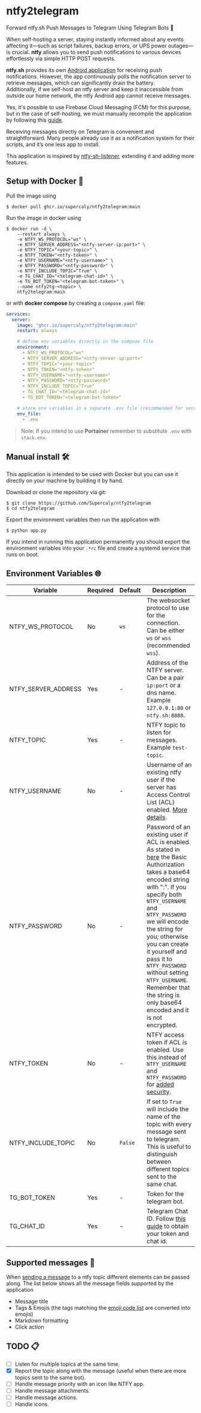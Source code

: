 # ntfy2telegram

Forward ntfy.sh Push Messages to Telegram Using Telegram Bots 🤖  

When self-hosting a server, staying instantly informed about any events affecting it—such as script failures, backup errors, or UPS power outages—is crucial. **ntfy** allows you to send push notifications to various devices effortlessly via simple HTTP POST requests.

**ntfy.sh** provides its own [Android application](https://docs.ntfy.sh/#step-1-get-the-app) for receiving push notifications. However, the app continuously polls the notification server to retrieve messages, which can significantly drain the battery.  
Additionally, if we self-host an ntfy server and keep it inaccessible from outside our home network, the ntfy Android app cannot receive messages.  

Yes, it's possible to use Firebase Cloud Messaging (FCM) for this purpose, but in the case of self-hosting, we must manually recompile the application by following this [guide](https://docs.ntfy.sh/develop/?h=fcm#build-play-flavor-fcm).

Receiving messages directly on Telegram is convenient and straightforward. Many people already use it as a notification system for their scripts, and it’s one less app to install.

This application is inspired by [ntfy-sh-listener](https://github.com/sanwebinfo/ntfy-sh-listener), extending it and adding more features.

## Setup with Docker 🐳

Pull the image using

```console
$ docker pull ghcr.io/supercaly/ntfy2telegram:main
```

Run the image in docker using

```console
$ docker run -d \
    --restart always \
    -e NTFY_WS_PROTOCOL="ws" \
    -e NTFY_SERVER_ADDRESS="<ntfy-server-ip:port>" \
    -e NTFY_TOPIC="<your-topic>" \
    -e NTFY_TOKEN="<ntfy-token>" \
    -e NTFY_USERNAME="<ntfy-username>" \
    -e NTFY_PASSWORD="<ntfy-password>" \
    -e NTFY_INCLUDE_TOPIC="True" \
    -e TG_CHAT_ID="<telegram-chat-id>" \
    -e TG_BOT_TOKEN="<telegram-bot-token>" \
    --name ntfy2tg-<topic> \
    ntfy2telegram:main
```

or with **docker compose** by creating a `compose.yaml` file:

```yaml
services:
  server:
    image: "ghcr.io/supercaly/ntfy2telegram:main"
    restart: always

    # define env variables directly in the compose file
    environment:
      - NTFY_WS_PROTOCOL="ws"
      - NTFY_SERVER_ADDRESS="<ntfy-server-ip:port>"
      - NTFY_TOPIC="<your-topic>"
      - NTFY_TOKEN="<ntfy-token>"
      - NTFY_USERNAME="<ntfy-username>"
      - NTFY_PASSWORD="<ntfy-password>"
      - NTFY_INCLUDE_TOPIC="True"
      - TG_CHAT_ID="<telegram-chat-id>"
      - TG_BOT_TOKEN="<telegram-bot-token>"

    # store env variables in a separate .env file (recommended for secrets)
    env_file:
      - .env
```

> Note: If you intend to use **Portainer** remember to substitute `.env` with `stack.env`.

## Manual install 🛠️

This application is intended to be used with Docker but you can use it directly on your machine by building it by hand.

Download or clone the repository via git:

```console
$ git clone https://github.com/Supercaly/ntfy2telegram
$ cd ntfy2telegram
```

Export the environment variables then run the application with

```console
$ python app.py
```

If you intend in running this application permanently you should export the environment variables into your `.*rc` file and create a systemd service that runs on boot.

## Environment Variables 🌐

| Variable | Required | Default | Description |
|--|--|--|--|
| NTFY_WS_PROTOCOL | No | `ws` | The websocket protocol to use for the connection. Can be either `ws` or `wss` (recommended `wss`). |
| NTFY_SERVER_ADDRESS | Yes | - | Address of the NTFY server. Can be a pair `ip:port` or a dns name. Example `127.0.0.1:80` or `ntfy.sh:8080`. |
| NTFY_TOPIC | Yes | - | NTFY topic to listen for messages. Example `test-topic`. |
| NTFY_USERNAME | No | - | Username of an existing ntfy user if the server has Access Control List (ACL) enabled. [More details](https://docs.ntfy.sh/config/?h=acl#access-control-list-acl). |
| NTFY_PASSWORD | No | - | Password of an existing user if ACL is enabled. As stated in [here](https://docs.ntfy.sh/publish/#username-password) the Basic Authorization takes a base64 encoded string with "<username>:<password>". If you specify both `NTFY_USERNAME` and `NTFY_PASSWORD` we will encode the string for you; otherwise you can create it yourself and pass it to `NTFY_PASSWORD` without setting `NTFY_USERNAME`. Remember that the string is only base64 encoded and it is not encrypted. |
| NTFY_TOKEN | No | - | NTFY access token if ACL is enabled. Use this instead of `NTFY_USERNAME` and `NTFY_PASSWORD` for [added security](https://docs.ntfy.sh/config/?h=acl#access-tokens). |
| NTFY_INCLUDE_TOPIC | No | `False` | If set to `True` will include the name of the topic with every message sent to telegram. This is useful to distinguish between different topics sent to the same chat. |
| TG_BOT_TOKEN | Yes | - | Token for the telegram bot. |
| TG_CHAT_ID | Yes | - | Telegram Chat ID. Follow [this guide](https://docs.tracardi.com/qa/how_can_i_get_telegram_bot/) to obtain your token and chat id. |

## Supported messages 🔔

When [sending a message](https://docs.ntfy.sh/publish) to a ntfy topic different elements can be passed along.
The list below shows all the message fields supported by the application

- Message title
- Tags & Emojis (the tags matching the [emoji code list](https://docs.ntfy.sh/emojis/) are converted into emojis)
- Markdown formatting
- Click action

## TODO 📋

- [ ] Listen for multiple topics at the same time.
- [x] Report the topic along with the message (useful when there are more topics sent to the same bot).
- [ ] Handle message priority with an icon like NTFY app.
- [ ] Handle message attachments.
- [ ] Handle message actions.
- [ ] Handle icons.
